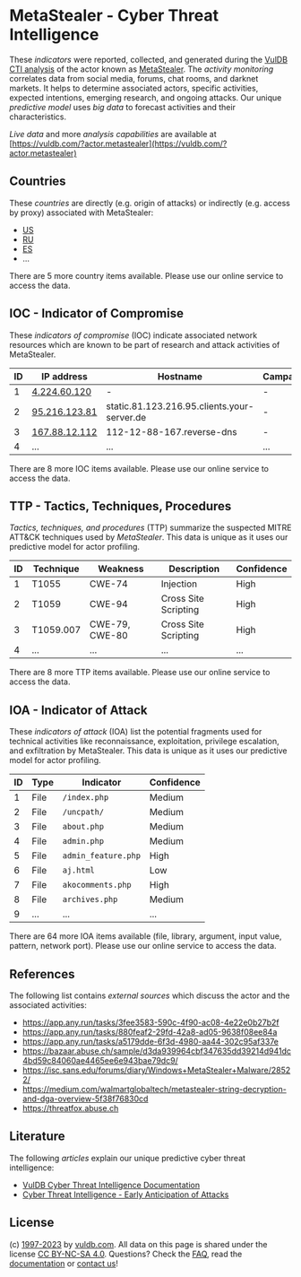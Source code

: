 # MetaStealer - Cyber Threat Intelligence

These _indicators_ were reported, collected, and generated during the [VulDB CTI analysis](https://vuldb.com/?kb.cti) of the actor known as [MetaStealer](https://vuldb.com/?actor.metastealer). The _activity monitoring_ correlates data from social media, forums, chat rooms, and darknet markets. It helps to determine associated actors, specific activities, expected intentions, emerging research, and ongoing attacks. Our unique _predictive model_ uses _big data_ to forecast activities and their characteristics.

_Live data_ and more _analysis capabilities_ are available at [https://vuldb.com/?actor.metastealer](https://vuldb.com/?actor.metastealer)

## Countries

These _countries_ are directly (e.g. origin of attacks) or indirectly (e.g. access by proxy) associated with MetaStealer:

* [US](https://vuldb.com/?country.us)
* [RU](https://vuldb.com/?country.ru)
* [ES](https://vuldb.com/?country.es)
* ...

There are 5 more country items available. Please use our online service to access the data.

## IOC - Indicator of Compromise

These _indicators of compromise_ (IOC) indicate associated network resources which are known to be part of research and attack activities of MetaStealer.

ID | IP address | Hostname | Campaign | Confidence
-- | ---------- | -------- | -------- | ----------
1 | [4.224.60.120](https://vuldb.com/?ip.4.224.60.120) | - | - | High
2 | [95.216.123.81](https://vuldb.com/?ip.95.216.123.81) | static.81.123.216.95.clients.your-server.de | - | High
3 | [167.88.12.112](https://vuldb.com/?ip.167.88.12.112) | 112-12-88-167.reverse-dns | - | High
4 | ... | ... | ... | ...

There are 8 more IOC items available. Please use our online service to access the data.

## TTP - Tactics, Techniques, Procedures

_Tactics, techniques, and procedures_ (TTP) summarize the suspected MITRE ATT&CK techniques used by _MetaStealer_. This data is unique as it uses our predictive model for actor profiling.

ID | Technique | Weakness | Description | Confidence
-- | --------- | -------- | ----------- | ----------
1 | T1055 | CWE-74 | Injection | High
2 | T1059 | CWE-94 | Cross Site Scripting | High
3 | T1059.007 | CWE-79, CWE-80 | Cross Site Scripting | High
4 | ... | ... | ... | ...

There are 8 more TTP items available. Please use our online service to access the data.

## IOA - Indicator of Attack

These _indicators of attack_ (IOA) list the potential fragments used for technical activities like reconnaissance, exploitation, privilege escalation, and exfiltration by MetaStealer. This data is unique as it uses our predictive model for actor profiling.

ID | Type | Indicator | Confidence
-- | ---- | --------- | ----------
1 | File | `/index.php` | Medium
2 | File | `/uncpath/` | Medium
3 | File | `about.php` | Medium
4 | File | `admin.php` | Medium
5 | File | `admin_feature.php` | High
6 | File | `aj.html` | Low
7 | File | `akocomments.php` | High
8 | File | `archives.php` | Medium
9 | ... | ... | ...

There are 64 more IOA items available (file, library, argument, input value, pattern, network port). Please use our online service to access the data.

## References

The following list contains _external sources_ which discuss the actor and the associated activities:

* https://app.any.run/tasks/3fee3583-590c-4f90-ac08-4e22e0b27b2f
* https://app.any.run/tasks/880feaf2-29fd-42a8-ad05-9638f08ee84a
* https://app.any.run/tasks/a5179dde-6f3d-4980-aa44-302c95af337e
* https://bazaar.abuse.ch/sample/d3da939964cbf347635dd39214d941dc4bd59c84060ae4465ee6e943bae79dc9/
* https://isc.sans.edu/forums/diary/Windows+MetaStealer+Malware/28522/
* https://medium.com/walmartglobaltech/metastealer-string-decryption-and-dga-overview-5f38f76830cd
* https://threatfox.abuse.ch

## Literature

The following _articles_ explain our unique predictive cyber threat intelligence:

* [VulDB Cyber Threat Intelligence Documentation](https://vuldb.com/?kb.cti)
* [Cyber Threat Intelligence - Early Anticipation of Attacks](https://www.scip.ch/en/?labs.20201022)

## License

(c) [1997-2023](https://vuldb.com/?kb.changelog) by [vuldb.com](https://vuldb.com/?kb.about). All data on this page is shared under the license [CC BY-NC-SA 4.0](https://creativecommons.org/licenses/by-nc-sa/4.0/). Questions? Check the [FAQ](https://vuldb.com/?kb.faq), read the [documentation](https://vuldb.com/?kb) or [contact us](https://vuldb.com/?contact)!
